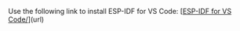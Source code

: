 Use the following link to install ESP-IDF for VS Code: [[ESP-IDF for VS Code/]([url](https://www.espboards.dev/blog/use-esp-idf-with-vscode/))](url)
